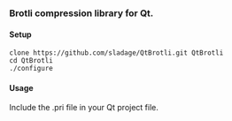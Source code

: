 ### Brotli compression library for Qt.

#### Setup

```
clone https://github.com/sladage/QtBrotli.git QtBrotli
cd QtBrotli
./configure
```

#### Usage

Include the .pri file in your Qt project file.
